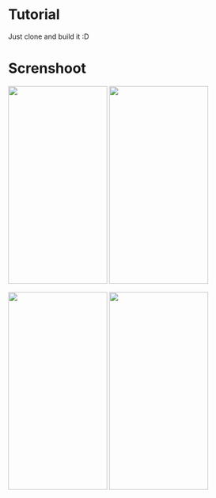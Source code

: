# Tutorial
Just clone and build it :D

# Screnshoot
<img src = "https://user-images.githubusercontent.com/43690617/150546199-37ed7cf4-90d2-44a3-a8fa-4ab28bc30a6b.jpeg" width = "200" height = "400"/>    <img src = "https://user-images.githubusercontent.com/43690617/150546205-e7b266c8-b50e-44e5-a2bc-6421a7c80246.jpeg" width = "200" height = "400"/>

<img src = "https://user-images.githubusercontent.com/43690617/150546230-346ecdfa-58db-40a6-9662-f753d9ebed00.jpeg" width = "200" height = "400"/>    <img src = "https://user-images.githubusercontent.com/43690617/150546235-acad7fa0-0ece-4a11-a689-7d7b44d4e313.jpeg" width = "200" height = "400"/>



